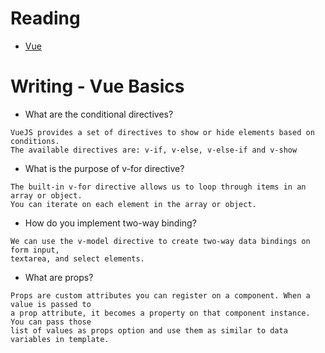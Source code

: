 # Reading

- [Vue](https://vuejs.org/v2/guide/)


# Writing - Vue Basics

- What are the conditional directives?
```
VueJS provides a set of directives to show or hide elements based on conditions. 
The available directives are: v-if, v-else, v-else-if and v-show
```
- What is the purpose of v-for directive?
```
The built-in v-for directive allows us to loop through items in an array or object. 
You can iterate on each element in the array or object.
```
- How do you implement two-way binding?
```
We can use the v-model directive to create two-way data bindings on form input, 
textarea, and select elements.
```
- What are props?
```
Props are custom attributes you can register on a component. When a value is passed to
a prop attribute, it becomes a property on that component instance. You can pass those 
list of values as props option and use them as similar to data variables in template.
```
